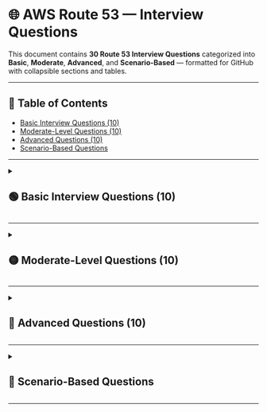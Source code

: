 # 🌐 AWS Route 53 — Interview Questions

This document contains **30 Route 53 Interview Questions** categorized into **Basic**, **Moderate**, **Advanced**, and **Scenario-Based** — formatted for GitHub with collapsible sections and tables.

---

## 📑 Table of Contents
- [Basic Interview Questions (10)](#-basic-interview-questions-10)
- [Moderate-Level Questions (10)](#-moderate-level-questions-10)
- [Advanced Questions (10)](#-advanced-questions-10)
- [Scenario-Based Questions](#-scenario-based-questions)

---

<details>
<summary><h2>🟢 Basic Interview Questions (10)</h2></summary>

| # | Question |
|---|-----------|
| 1 | What is Route 53 and why is it called "53"? |
| 2 | What is a Hosted Zone in Route 53? |
| 3 | Difference between Public Hosted Zone and Private Hosted Zone. |
| 4 | What are Alias Records in Route 53? |
| 5 | What is the use of a CNAME record? |
| 6 | Can a CNAME record be used at the root domain? Why/Why not? |
| 7 | What are routing policies in Route 53? Name a few. |
| 8 | What is a Health Check in Route 53? |
| 9 | What DNS record type maps a domain name to an IPv4 address? |
| 10 | What AWS services commonly integrate with Route 53? |

</details>

---

<details>
<summary><h2>🟡 Moderate-Level Questions (10)</h2></summary>

| # | Question |
|---|-----------|
| 11 | When should you use Weighted Routing over Latency-Based Routing? |
| 12 | Explain the difference between Alias and CNAME records with an example. |
| 13 | How does Failover Routing work in Route 53? |
| 14 | What is Multi-Value Answer Routing and how is it different from a Load Balancer? |
| 15 | Which routing policy helps in A/B testing and how? |
| 16 | Can Route 53 be used for on-premise environments? If yes, how? |
| 17 | What is the TTL value in DNS and how does it affect Route 53 responses? |
| 18 | Explain Geolocation vs Geoproximity Routing. |
| 19 | What mechanisms ensure high availability in Route 53? |
| 20 | How do Health Checks integrate with CloudWatch? |

</details>

---

<details>
<summary><h2>🔴 Advanced Questions (10)</h2></summary>

| # | Question |
|---|-----------|
| 21 | How does Route 53 achieve global fault tolerance and low latency routing? |
| 22 | How would DNS-based load balancing differ from Application Load Balancer routing? |
| 23 | Can Route 53 route traffic based on user device type (mobile/web)? If yes/no, explain. |
| 24 | What is Route 53 Resolver and when do you use it? |
| 25 | How do you implement **private DNS** resolution across multiple VPCs? |
| 26 | How does Route 53 support hybrid cloud DNS setups? |
| 27 | How does caching impact DNS failover timing? |
| 28 | What happens if all endpoints fail health checks in Multi-Value Routing? |
| 29 | How do Alias queries remain free while CNAME queries are billed? |
| 30 | Difference between Route 53 and Google DNS/Azure DNS from architecture perspective. |

</details>

---

<details>
<summary><h2>🧠 Scenario-Based Questions</h2></summary>

| Scenario # | Question |
|------------|------------|
| S1 | Your website is hosted in us-east-1, and users in India face latency. Which routing policy will you use and why? |
| S2 | You want Blue/Green deployment for a new release with 90% traffic to old and 10% to new. Which routing policy suits this? |
| S3 | Your primary website is down; traffic must go to DR site automatically. How do you configure it in Route 53? |
| S4 | You need to route EU traffic to EU servers and Asia traffic to Singapore region. Which routing policy helps? |
| S5 | You want to shift 20% of US traffic to the EU region temporarily. Which routing policy will you use? |
| S6 | You need DNS resolution for internal services across 3 VPCs. How will you configure this? |
| S7 | Your app uses on-prem DNS + AWS DNS. How do you integrate them for seamless resolution? |
| S8 | You're using Multi-Value Routing with 6 IPs, 3 become unhealthy. What will Route 53 return? |
| S9 | You must route based on latency but also remove unhealthy endpoints. What two features must you combine? |
| S10 | A client wants a single domain to serve different websites in US, India, and Japan using their nearest servers. Design this. |

</details>

---
